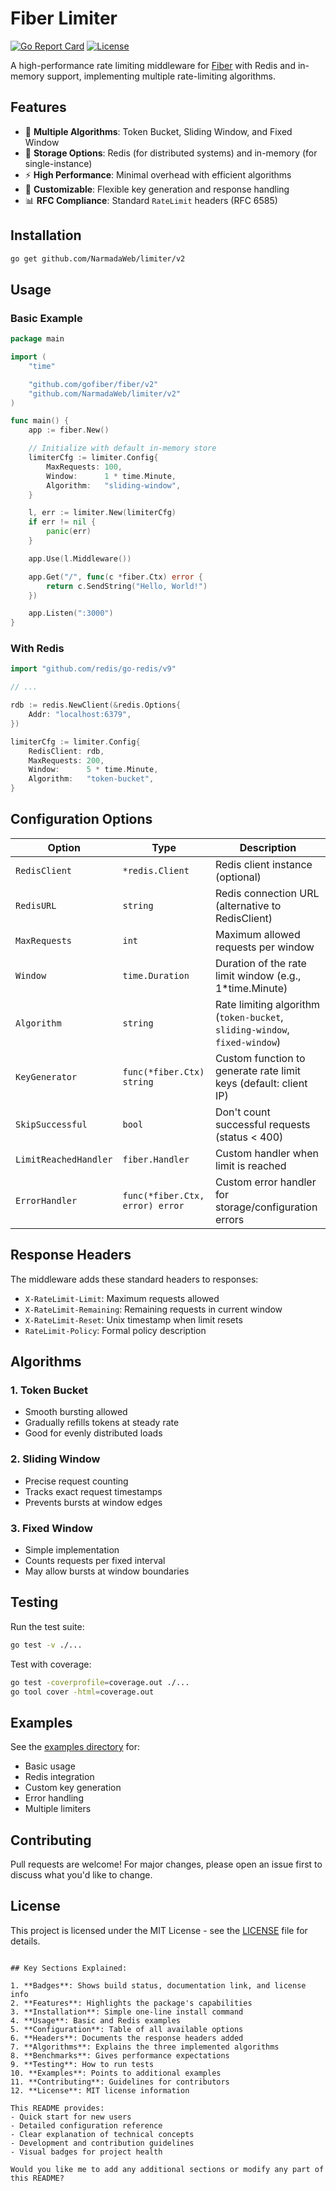 # Fiber Limiter
[![Go Report Card](https://goreportcard.com/badge/github.com/NarmadaWeb/limiter)](https://goreportcard.com/report/github.com/NarmadaWeb/limiter)
[![License](https://img.shields.io/badge/license-MIT-blue.svg)](LICENSE)

A high-performance rate limiting middleware for [Fiber](https://github.com/gofiber/fiber) with Redis and in-memory support, implementing multiple rate-limiting algorithms.

## Features

- 🚀 **Multiple Algorithms**: Token Bucket, Sliding Window, and Fixed Window
- 💾 **Storage Options**: Redis (for distributed systems) and in-memory (for single-instance)
- ⚡ **High Performance**: Minimal overhead with efficient algorithms
- 🔧 **Customizable**: Flexible key generation and response handling
- 📊 **RFC Compliance**: Standard `RateLimit` headers (RFC 6585)

## Installation

```bash
go get github.com/NarmadaWeb/limiter/v2
```

## Usage

### Basic Example

```go
package main

import (
	"time"

	"github.com/gofiber/fiber/v2"
	"github.com/NarmadaWeb/limiter/v2"
)

func main() {
	app := fiber.New()

	// Initialize with default in-memory store
	limiterCfg := limiter.Config{
		MaxRequests: 100,
		Window:      1 * time.Minute,
		Algorithm:   "sliding-window",
	}

	l, err := limiter.New(limiterCfg)
	if err != nil {
		panic(err)
	}

	app.Use(l.Middleware())

	app.Get("/", func(c *fiber.Ctx) error {
		return c.SendString("Hello, World!")
	})

	app.Listen(":3000")
}
```

### With Redis

```go
import "github.com/redis/go-redis/v9"

// ...

rdb := redis.NewClient(&redis.Options{
	Addr: "localhost:6379",
})

limiterCfg := limiter.Config{
	RedisClient: rdb,
	MaxRequests: 200,
	Window:      5 * time.Minute,
	Algorithm:   "token-bucket",
}
```

## Configuration Options

| Option                | Type                  | Description                                                                 |
|-----------------------|-----------------------|-----------------------------------------------------------------------------|
| `RedisClient`         | `*redis.Client`       | Redis client instance (optional)                                            |
| `RedisURL`            | `string`              | Redis connection URL (alternative to RedisClient)                           |
| `MaxRequests`         | `int`                 | Maximum allowed requests per window                                         |
| `Window`              | `time.Duration`       | Duration of the rate limit window (e.g., 1*time.Minute)                     |
| `Algorithm`           | `string`              | Rate limiting algorithm (`token-bucket`, `sliding-window`, `fixed-window`)  |
| `KeyGenerator`        | `func(*fiber.Ctx) string` | Custom function to generate rate limit keys (default: client IP)         |
| `SkipSuccessful`      | `bool`                | Don't count successful requests (status < 400)                              |
| `LimitReachedHandler` | `fiber.Handler`       | Custom handler when limit is reached                                        |
| `ErrorHandler`        | `func(*fiber.Ctx, error) error` | Custom error handler for storage/configuration errors           |

## Response Headers

The middleware adds these standard headers to responses:

- `X-RateLimit-Limit`: Maximum requests allowed
- `X-RateLimit-Remaining`: Remaining requests in current window
- `X-RateLimit-Reset`: Unix timestamp when limit resets
- `RateLimit-Policy`: Formal policy description

## Algorithms

### 1. Token Bucket
- Smooth bursting allowed
- Gradually refills tokens at steady rate
- Good for evenly distributed loads

### 2. Sliding Window
- Precise request counting
- Tracks exact request timestamps
- Prevents bursts at window edges

### 3. Fixed Window
- Simple implementation
- Counts requests per fixed interval
- May allow bursts at window boundaries


## Testing

Run the test suite:

```bash
go test -v ./...
```

Test with coverage:

```bash
go test -coverprofile=coverage.out ./...
go tool cover -html=coverage.out
```

## Examples

See the [examples directory](examples/) for:
- Basic usage
- Redis integration
- Custom key generation
- Error handling
- Multiple limiters

## Contributing

Pull requests are welcome! For major changes, please open an issue first to discuss what you'd like to change.

## License

This project is licensed under the MIT License - see the [LICENSE](LICENSE) file for details.
```

## Key Sections Explained:

1. **Badges**: Shows build status, documentation link, and license info
2. **Features**: Highlights the package's capabilities
3. **Installation**: Simple one-line install command
4. **Usage**: Basic and Redis examples
5. **Configuration**: Table of all available options
6. **Headers**: Documents the response headers added
7. **Algorithms**: Explains the three implemented algorithms
8. **Benchmarks**: Gives performance expectations
9. **Testing**: How to run tests
10. **Examples**: Points to additional examples
11. **Contributing**: Guidelines for contributors
12. **License**: MIT license information

This README provides:
- Quick start for new users
- Detailed configuration reference
- Clear explanation of technical concepts
- Development and contribution guidelines
- Visual badges for project health

Would you like me to add any additional sections or modify any part of this README?
